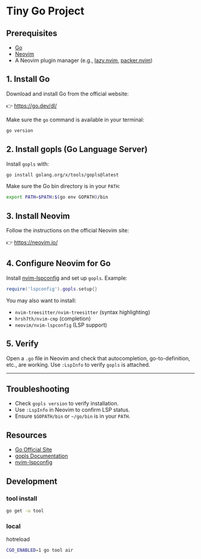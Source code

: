 # Tiny Go Project

## Prerequisites

- [Go](https://go.dev/dl/)
- [Neovim](https://neovim.io/)
- A Neovim plugin manager (e.g., [lazy.nvim](https://github.com/folke/lazy.nvim), [packer.nvim](https://github.com/wbthomason/packer.nvim))

## 1. Install Go

Download and install Go from the official website:

👉 https://go.dev/dl/

Make sure the `go` command is available in your terminal:

```bash
go version
```

## 2. Install gopls (Go Language Server)

Install `gopls` with:

```bash
go install golang.org/x/tools/gopls@latest
```

Make sure the Go bin directory is in your `PATH`:

```bash
export PATH=$PATH:$(go env GOPATH)/bin
```

## 3. Install Neovim

Follow the instructions on the official Neovim site:

👉 https://neovim.io/

## 4. Configure Neovim for Go

Install [nvim-lspconfig](https://github.com/neovim/nvim-lspconfig) and set up `gopls`. Example:

```lua
require('lspconfig').gopls.setup{}
```

You may also want to install:

- `nvim-treesitter/nvim-treesitter` (syntax highlighting)
- `hrsh7th/nvim-cmp` (completion)
- `neovim/nvim-lspconfig` (LSP support)

## 5. Verify

Open a `.go` file in Neovim and check that autocompletion, go-to-definition, etc., are working. Use `:LspInfo` to verify `gopls` is attached.

---

## Troubleshooting

- Check `gopls version` to verify installation.
- Use `:LspInfo` in Neovim to confirm LSP status.
- Ensure `$GOPATH/bin` or `~/go/bin` is in your `PATH`.

## Resources

- [Go Official Site](https://go.dev/)
- [gopls Documentation](https://github.com/golang/tools/tree/master/gopls)
- [nvim-lspconfig](https://github.com/neovim/nvim-lspconfig)


## Development
### tool install
```sh
go get -u tool
```

### local
hotreload
```sh
CGO_ENABLED=1 go tool air
```
